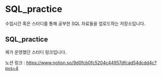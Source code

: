 # SQL_practice

수업시간 혹은 스터디를 통해 공부한 SQL 자료들을 업로드하는 저장소입니다.

## SQL_practice
제가 운영했던 스터디 링크입니다.

노션 링크 : https://www.notion.so/9d0fcb0fc5204c44957dfcad54dcdd4c?pvs=4
